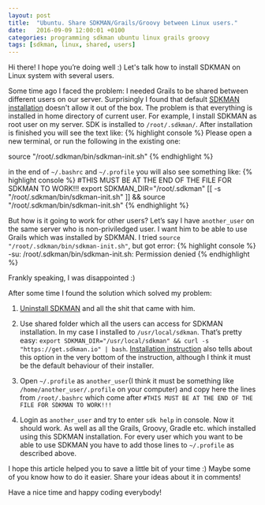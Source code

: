 ```yaml
---
layout: post
title:  "Ubuntu. Share SDKMAN/Grails/Groovy between Linux users."
date:   2016-09-09 12:00:01 +0100
categories: programming sdkman ubuntu linux grails groovy
tags: [sdkman, linux, shared, users]
---
```

Hi there! I hope you’re doing well :) Let's talk how to install SDKMAN on Linux
system with several users.

Some time ago I faced the problem: I needed Grails to be shared between 
different users on our server. Surprisingly I found that default
[SDKMAN installation](http://sdkman.io/install.html) doesn't allow it out of the
box. The problem is that everything is installed in home directory of current
user. For example, I install SDKMAN as root user on my server. SDK is installed
to ```/root/.sdkman/```. After installation is finished you will see the text like: 
{% highlight console %}
Please open a new terminal, or run the following in the existing one:

source "/root/.sdkman/bin/sdkman-init.sh"
{% endhighlight %}

in the end of ```~/.bashrc``` and ```~/.profile``` you will also see something like:
{% highlight console %}
#THIS MUST BE AT THE END OF THE FILE FOR SDKMAN TO WORK!!!
export SDKMAN_DIR="/root/.sdkman"
[[ -s "/root/.sdkman/bin/sdkman-init.sh" ]] && source "/root/.sdkman/bin/sdkman-init.sh"
{% endhighlight %}

But how is it going to work for other users? Let’s say I have ```another_user```
on the same server who is non-priviledged user. I want him to be able to use 
Grails which was installed by SDKMAN. I tried  ```source "/root/.sdkman/bin/sdkman-init.sh"```, 
but got error:
{% highlight console %}
-su: /root/.sdkman/bin/sdkman-init.sh: Permission denied
{% endhighlight %}

Frankly speaking, I was disappointed :) 

After some time I found the solution which solved my problem:

1. [Uninstall SDKMAN](http://therealdanvega.com/blog/2015/10/14/uninstalling-gvm-or-sdk-man-on-mac-osx) 
    and all the shit that came with him.
    
2. Use shared folder which all the users can access for SDKMAN installation. In my case
 I installed to ```/usr/local/sdkman```. That’s pretty easy: ```export SDKMAN_DIR="/usr/local/sdkman" && curl -s "https://get.sdkman.io" | bash```. 
 [Installation instruction](http://sdkman.io/install.html) also tells about this option in the very bottom of
 the instruction, although I think it must be the default behaviour of their 
 installer.
 
3. Open ```~/.profile``` as ```another_user```(I think it must be something like ```/home/another_user/.profile``` on your computer) 
and copy here the lines from ```/root/.bashrc``` which come after ```#THIS MUST BE AT THE END OF THE FILE FOR SDKMAN TO WORK!!!```

4. Login as ```another_user``` and try to enter ```sdk help``` in console. Now it should work.
 As well as all the Grails, Groovy, Gradle etc. which installed using this SDKMAN installation.
 For every user which you want to be able to use SDKMAN you have to add those lines to
 ```~/.profile``` as described above.

I hope this article helped you to save a little bit of your time :) Maybe some
of you know how to do it easier. Share your ideas about it in comments! 

Have a nice time and happy coding everybody!